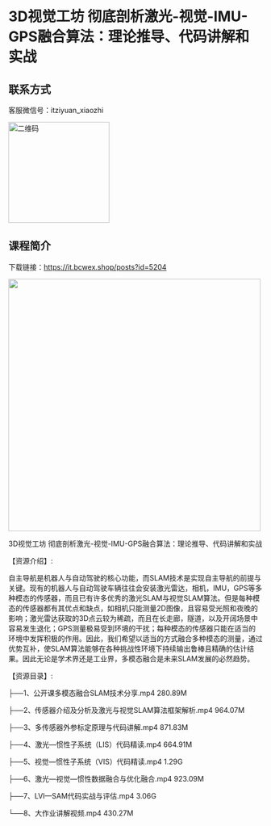 # 3D视觉工坊 彻底剖析激光-视觉-IMU-GPS融合算法：理论推导、代码讲解和实战

## 联系方式

客服微信号：itziyuan_xiaozhi

<img src="https://ziyuanyun.oss-cn-guangzhou.aliyuncs.com/common/20240614073449/666b82192834a.jpg" width="200" height="200" alt="二维码">

## 课程简介

下载链接：https://it.bcwex.shop/posts?id=5204

<img src="https://ziyuanyun.oss-cn-guangzhou.aliyuncs.com/yun/20241201160110/674c17c6330c0.jpg" width="500" alt="">

  3D视觉工坊 彻底剖析激光-视觉-IMU-GPS融合算法：理论推导、代码讲解和实战



 【资源介绍】:

 自主导航是机器人与自动驾驶的核心功能，而SLAM技术是实现自主导航的前提与关键。现有的机器人与自动驾驶车辆往往会安装激光雷达，相机，IMU，GPS等多种模态的传感器，而且已有许多优秀的激光SLAM与视觉SLAM算法。但是每种模态的传感器都有其优点和缺点，如相机只能测量2D图像，且容易受光照和夜晚的影响；激光雷达获取的3D点云较为稀疏，而且在长走廊，隧道，以及开阔场景中容易发生退化；GPS测量极易受到环境的干扰；每种模态的传感器只能在适当的环境中发挥积极的作用。因此，我们希望以适当的方式融合多种模态的测量，通过优势互补，使SLAM算法能够在各种挑战性环境下持续输出鲁棒且精确的估计结果。因此无论是学术界还是工业界，多模态融合是未来SLAM发展的必然趋势。

 【资源目录】:

 ├──1、公开课多模态融合SLAM技术分享.mp4 280.89M

 ├──2、传感器介绍及分析及激光与视觉SLAM算法框架解析.mp4 964.07M

 ├──3、多传感器外参标定原理与代码讲解.mp4 871.83M

 ├──4、激光—惯性子系统（LIS）代码精读.mp4 664.91M

 ├──5、视觉—惯性子系统（VIS）代码精读.mp4 1.29G

 ├──6、激光—视觉—惯性数据融合与优化融合.mp4 923.09M

 ├──7、LVI—SAM代码实战与评估.mp4 3.06G

 └──8、大作业讲解视频.mp4 430.27M

  